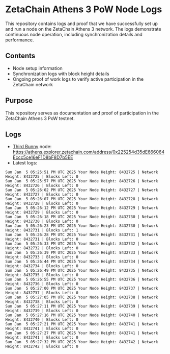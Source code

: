 # ZetaChain Athens 3 PoW Node Logs
This repository contains logs and proof that we have successfully set up and run a node on the ZetaChain Athens 3 network. The logs demonstrate continuous node operation, including synchronization details and performance.

## Contents
- Node setup information
- Synchronization logs with block height details
- Ongoing proof of work logs to verify active participation in the ZetaChain network

## Purpose
This repository serves as documentation and proof of participation in the ZetaChain Athens 3 PoW testnet.

## Logs

- [Third Bunny](https://thirdbunny.xyz/) node: https://athens.explorer.zetachain.com/address/0x225254d35dE666064Eccc5ce16eF1D8bF8D7b5EE
- Latest logs:
```
Sun Jan  5 05:25:51 PM UTC 2025 Your Node Height: 8432725 | Network Height: 8432725 | Blocks Left: 0
Sun Jan  5 05:25:57 PM UTC 2025 Your Node Height: 8432726 | Network Height: 8432726 | Blocks Left: 0
Sun Jan  5 05:26:02 PM UTC 2025 Your Node Height: 8432727 | Network Height: 8432727 | Blocks Left: 0
Sun Jan  5 05:26:07 PM UTC 2025 Your Node Height: 8432728 | Network Height: 8432728 | Blocks Left: 0
Sun Jan  5 05:26:12 PM UTC 2025 Your Node Height: 8432729 | Network Height: 8432729 | Blocks Left: 0
Sun Jan  5 05:26:18 PM UTC 2025 Your Node Height: 8432730 | Network Height: 8432730 | Blocks Left: 0
Sun Jan  5 05:26:23 PM UTC 2025 Your Node Height: 8432730 | Network Height: 8432731 | Blocks Left: 1
Sun Jan  5 05:26:28 PM UTC 2025 Your Node Height: 8432731 | Network Height: 8432731 | Blocks Left: 0
Sun Jan  5 05:26:33 PM UTC 2025 Your Node Height: 8432732 | Network Height: 8432732 | Blocks Left: 0
Sun Jan  5 05:26:39 PM UTC 2025 Your Node Height: 8432733 | Network Height: 8432733 | Blocks Left: 0
Sun Jan  5 05:26:44 PM UTC 2025 Your Node Height: 8432734 | Network Height: 8432734 | Blocks Left: 0
Sun Jan  5 05:26:49 PM UTC 2025 Your Node Height: 8432735 | Network Height: 8432735 | Blocks Left: 0
Sun Jan  5 05:26:55 PM UTC 2025 Your Node Height: 8432736 | Network Height: 8432736 | Blocks Left: 0
Sun Jan  5 05:27:00 PM UTC 2025 Your Node Height: 8432737 | Network Height: 8432737 | Blocks Left: 0
Sun Jan  5 05:27:05 PM UTC 2025 Your Node Height: 8432738 | Network Height: 8432738 | Blocks Left: 0
Sun Jan  5 05:27:11 PM UTC 2025 Your Node Height: 8432739 | Network Height: 8432739 | Blocks Left: 0
Sun Jan  5 05:27:16 PM UTC 2025 Your Node Height: 8432740 | Network Height: 8432740 | Blocks Left: 0
Sun Jan  5 05:27:21 PM UTC 2025 Your Node Height: 8432741 | Network Height: 8432741 | Blocks Left: 0
Sun Jan  5 05:27:27 PM UTC 2025 Your Node Height: 8432741 | Network Height: 8432741 | Blocks Left: 0
Sun Jan  5 05:27:32 PM UTC 2025 Your Node Height: 8432742 | Network Height: 8432742 | Blocks Left: 0
```
